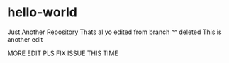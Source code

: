 # hello-world
Just Another Repository
Thats al
yo edited from branch ^^ deleted
This is another edit


MORE EDIT PLS FIX ISSUE THIS TIME
